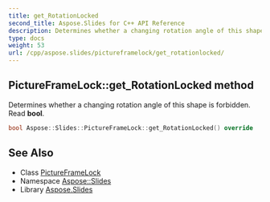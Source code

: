 ```yaml
---
title: get_RotationLocked
second_title: Aspose.Slides for C++ API Reference
description: Determines whether a changing rotation angle of this shape is forbidden. Read bool.
type: docs
weight: 53
url: /cpp/aspose.slides/pictureframelock/get_rotationlocked/
---
```

## PictureFrameLock::get_RotationLocked method


Determines whether a changing rotation angle of this shape is forbidden. Read **bool**.

```cpp
bool Aspose::Slides::PictureFrameLock::get_RotationLocked() override
```

## See Also

* Class [PictureFrameLock](../)
* Namespace [Aspose::Slides](../../)
* Library [Aspose.Slides](../../../)
